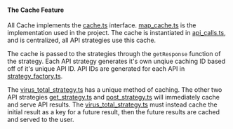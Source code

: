 #### The Cache Feature

All Cache implements the [cache.ts](/src/cache.ts) interface. [map_cache.ts](/src/map_cache.ts) is the implementation used in the project. The cache is instantiated in [api_calls.ts](/src/api_calls.ts), and is centralized, all API strategies use this cache.

The cache is passed to the strategies through the ```getResponse``` function of the strategy. Each API strategy generates it's own unqiue caching ID based off of it's unique API ID. API IDs are generated for each API in [strategy_factory.ts](/src/strategy_factory.ts).

The [virus_total_strategy.ts](/src/virus_total_strategy.ts) has a unique method of caching. The other two API strategies [get_strategy.ts](/src/get_strategy.ts) and [post_strategy.ts](/src/post_strategy.ts) will immediately cache and serve API results. The [virus_total_strategy.ts](/src/virus_total_strategy.ts) must instead cache the initial result as a key for a future result, then the future results are cached and served to the user.